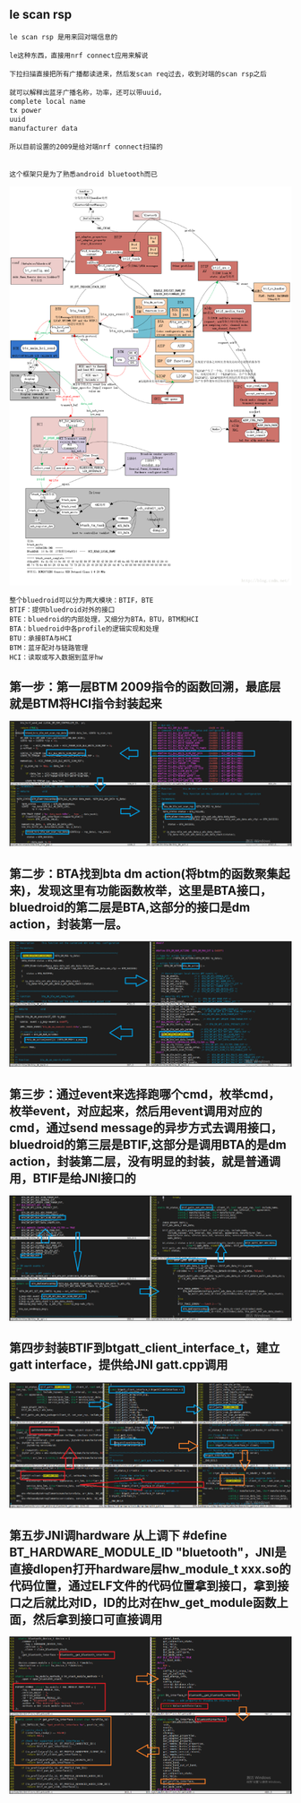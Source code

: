 ## le scan rsp
```
le scan rsp 是用来回对端信息的

le这种东西，直接用nrf connect应用来解说

下拉扫描直接把所有广播都读进来，然后发scan req过去，收到对端的scan rsp之后

就可以解释出蓝牙广播名称，功率，还可以带uuid，
complete local name
tx power
uuid 
manufacturer data

所以目前设置的2009是给对端nrf connect扫描的


这个框架只是为了熟悉android bluetooth而已

```
![image](./char.png)

```
整个bluedroid可以分为两大模块：BTIF，BTE
BTIF：提供bluedroid对外的接口
BTE：bluedroid的内部处理，又细分为BTA，BTU，BTM和HCI
BTA：bluedroid中各profile的逻辑实现和处理
BTU：承接BTA与HCI
BTM：蓝牙配对与链路管理
HCI：读取或写入数据到蓝牙hw
```
## 第一步：第一层BTM 2009指令的函数回溯，最底层就是BTM将HCI指令封装起来

![image](./1.png)

## 第二步：BTA找到bta dm action(将btm的函数聚集起来)，发现这里有功能函数枚举，这里是BTA接口，bluedroid的第二层是BTA,这部分的接口是dm action，封装第一层。

![image](./2.png)

## 第三步：通过event来选择跑哪个cmd，枚举cmd，枚举event，对应起来，然后用event调用对应的cmd，通过send message的异步方式去调用接口，bluedroid的第三层是BTIF,这部分是调用BTA的是dm action，封装第二层，没有明显的封装，就是普通调用，BTIF是给JNI接口的

![image](./3.png)

## 第四步封装BTIF到btgatt_client_interface_t，建立gatt interface，提供给JNI gatt.cpp调用

![image](./4.png)
## 第五步JNI调hardware 从上调下 #define BT_HARDWARE_MODULE_ID "bluetooth"，JNI是直接dlopen打开hardware层hw_module_t xxx.so的代码位置，通过ELF文件的代码位置拿到接口，拿到接口之后就比对ID，ID的比对在hw_get_module函数上面，然后拿到接口可直接调用

![image](./5.png)






